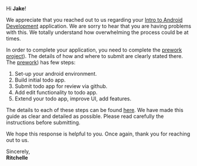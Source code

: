 Hi **Jake**!

We appreciate that you reached out to us regarding your [Intro  to Android Development](https://courses.codepath.org/snippets/and101/syllabus) application. We are sorry to hear that you are having problems with this. We totally understand how overwhelming the process could be at times. 

In order to complete your application, you need to complete the [prework project](https://courses.codepath.org/snippets/and101/prework)). The details of how and where to submit are clearly stated there. The [prework](https://courses.codepath.org/snippets/and101/prework)) has few steps:
1.   Set-up your android environment.
2.   Build initial todo app. 
3.   Submit todo app for review via github.
4.   Add edit functionality to todo app.
5.   Extend your todo app, improve UI, add features.

The details to each of these steps can be found [here](https:/https://courses.codepath.org/snippets/android_university/prework/). We have made this guide as clear and detailed as possible. Please read carefully the instructions before submitting.  

We hope this response is helpful to you. Once again, thank you for reaching out to us. 


Sincerely,<br>
**Ritchelle**
